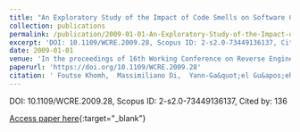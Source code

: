 ```yaml
---
title: "An Exploratory Study of the Impact of Code Smells on Software Change-proneness"
collection: publications
permalink: /publication/2009-01-01-An-Exploratory-Study-of-the-Impact-of-Code-Smells-on-Software-Change-proneness
excerpt: 'DOI: 10.1109/WCRE.2009.28, Scopus ID: 2-s2.0-73449136137, Cited by: 136'
date: 2009-01-01
venue: 'In the proceedings of 16th Working Conference on Reverse Engineering, WCRE 2009, 13-16 October 2009, Lille, France'
paperurl: 'https://doi.org/10.1109/WCRE.2009.28'
citation: ' Foutse Khomh,  Massimiliano Di,  Yann-Ga&quot;el Gu&apos;eh&apos;eneuc, &quot;An Exploratory Study of the Impact of Code Smells on Software Change-proneness.&quot; In the proceedings of 16th Working Conference on Reverse Engineering, WCRE 2009, 13-16 October 2009, Lille, France, 2009.'
---
```

DOI: 10.1109/WCRE.2009.28, Scopus ID: 2-s2.0-73449136137, Cited by: 136

[Access paper here](https://doi.org/10.1109/WCRE.2009.28){:target="_blank"}
